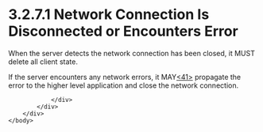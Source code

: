 <html dir="LTR" xmlns:mshelp="http://msdn.microsoft.com/mshelp" xmlns:ddue="http://ddue.schemas.microsoft.com/authoring/2003/5" xmlns:xlink="http://www.w3.org/1999/xlink" xmlns:tool="http://www.microsoft.com/tooltip">
    <head>
        <meta http-equiv="Content-Type" content="text/html; CHARSET=utf-8"></meta>
        <meta name="save" content="history"></meta>
        <title>3.2.7.1 Network Connection Is Disconnected or Encounters Error</title>
        <xml>
            <mshelp:toctitle title="3.2.7.1 Network Connection Is Disconnected or Encounters Error"></mshelp:toctitle>
            <mshelp:rltitle title="[MS-SSAS8]: Network Connection Is Disconnected or Encounters Error"></mshelp:rltitle>
            <mshelp:keyword index="A" term="9a0e357c-b235-4a97-bd01-bd72f6b9c97a"></mshelp:keyword>
            <mshelp:attr name="DCSext.ContentType" value="open specification"></mshelp:attr>
            <mshelp:attr name="AssetID" value="9a0e357c-b235-4a97-bd01-bd72f6b9c97a"></mshelp:attr>
            <mshelp:attr name="TopicType" value="kbRef"></mshelp:attr>
            <mshelp:attr name="DCSext.Title" value="[MS-SSAS8]: Network Connection Is Disconnected or Encounters Error" />
        </xml>
    </head>
    <body>
        <div id="header">
            <h1 class="heading">3.2.7.1 Network Connection Is Disconnected or Encounters Error</h1>
        </div>
        <div id="mainSection">
            <div id="mainBody">
                <div id="allHistory" class="saveHistory"></div>
                <div id="sectionSection0" class="section" name="collapseableSection">
                    

<p>When the server detects the network connection has been
closed, it MUST delete all client state.</p>

<p>If the server encounters any network errors, it MAY<a id="Appendix_A_Target_41"></a><a href="05c9e5c4-4566-418c-a56e-69fca8d73f4b.md#Appendix_A_41" aria-label="Product behavior note 41">&lt;41&gt;</a> propagate the error to the
higher level application and close the network connection. </p>


                </div>
            </div>
        </div>
    </body>
</html>